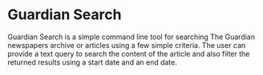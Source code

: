 Guardian Search
===============

Guardian Search is a simple command line tool for searching The Guardian newspapers archive or articles using a few simple criteria. The user can provide a text query to search the content of the article and also filter the returned results using a start date and an end date.
